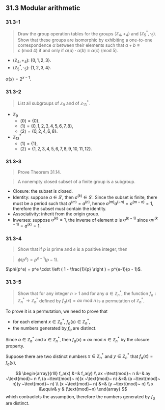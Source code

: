 ## 31.3 Modular arithmetic

### 31.3-1

> Draw the group operation tables for the groups $(\mathbb{Z}_4, +_4)$ and $(\mathbb{Z}_5^*, \cdot_5)$. Show that these groups are isomorphic by exhibiting a one-to-one correspondence $\alpha$ between their elements such that $a + b \equiv c ~(\text{mod}~4)$ if and only if $\alpha(a) \cdot \alpha(b) \equiv \alpha(c) ~(\text{mod}~5)$.

* $(\mathbb{Z}_4, +_4)$: $\{ 0, 1, 2, 3 \}$.
* $(\mathbb{Z}_5^*, \cdot_5)$: $\{ 1,2,3,4 \}$.

$\alpha(x) = 2^{x-1}$.

### 31.3-2

> List all subgroups of $\mathbb{Z}_9$ and of $\mathbb{Z}_{13}^*$.

* $\mathbb{Z}_9$
   * $\langle 0 \rangle = \{ 0 \}$,
   * $\langle 1 \rangle = \{ 0, 1, 2, 3, 4, 5, 6, 7, 8 \}$,
   * $\langle 2 \rangle = \{ 0, 2, 4, 6, 8 \}$.
* $\mathbb{Z}_{13}^*$
   * $\langle 1 \rangle = \{ 1 \}$,
   * $\langle 2 \rangle = \{ 1, 2, 3, 4, 5, 6, 7, 8, 9, 10, 11, 12 \}$.

### 31.3-3

> Prove Theorem 31.14.

> A nonempty closed subset of a finite group is a subgroup.

* Closure: the subset is closed.
* Identity: suppose $a \in S'$, then $a^{(k)} \in S'$. Since the subset is finite, there must be a period such that $a^{(m)} = a^{(n)}$, hence $a^{(m)}a^{(-n)} = a^{(m - n)} = 1$, therefore the subset must contain the identity.
* Associativity: inherit from the origin group.
* Inverses: suppose $a^{(k)} = 1$, the inverse of element $a$ is $a^{(k-1)}$ since $aa^{(k-1)}=a^{(k)}=1$.

### 31.3-4

> Show that if $p$ is prime and $e$ is a positive integer, then

> $\phi(p^e) = p^{e-1}(p - 1)$.

$\phi(p^e) = p^e \cdot \left ( 1 - \frac{1}{p} \right ) = p^{e-1}(p - 1)$.

### 31.3-5

> Show that for any integer $n > 1$ and for any $a \in \mathbb{Z}_n^*$, the function $f_a : \mathbb{Z}_n^* \rightarrow \mathbb{Z}_n^*$ defined by $f_a(x) = ax ~\text{mod}~ n$ is a permutation of $\mathbb{Z}_n^*$.

To prove it is a permutation, we need to prove that 
* for each element $x \in \mathbb{Z}_n^*$, $f_a(x) \in \mathbb{Z}_n^*$,
* the numbers generated by $f_a$ are distinct.

Since $a \in \mathbb{Z}_{n}^*$ and $x \in \mathbb{Z}_n^*$, then $f_a(x) = ax ~\text{mod}~ n \in \mathbb{Z}_n^*$ by the closure property. 

Suppose there are two distinct numbers $x \in \mathbb{Z}_n^*$ and $y \in \mathbb{Z}_n^*$ that $f_a(x) = f_a(y)$,

$$
\begin{array}{rlll}
f_a(x) &=& f_a(y) \\
ax ~\text{mod}~ n &=& ay ~\text{mod}~ n \\
(a ~\text{mod}~ n)(x ~\text{mod}~ n) &=& (a ~\text{mod}~ n)(y ~\text{mod}~ n) \\
(x ~\text{mod}~ n) &=& (y ~\text{mod}~ n) \\
x &\equiv& y & (\text{mod}~n)
\end{array}
$$
which contradicts the assumption, therefore the numbers generated by $f_a$ are distinct.
